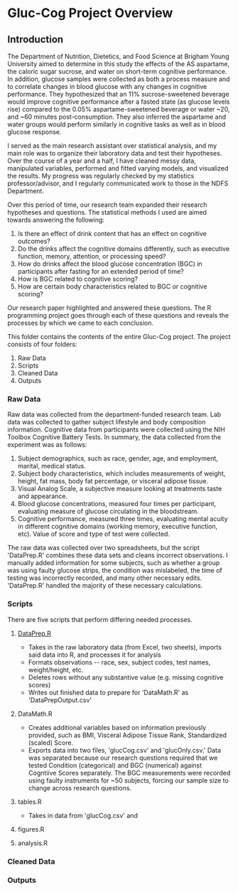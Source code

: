 # Gluc-Cog Project Overview

## Introduction

The Department of Nutrition, Dietetics, and Food Science at Brigham Young University aimed to determine in this study the effects of the AS aspartame, the caloric sugar sucrose, and water on short-term cognitive performance. In addition, glucose samples were collected as both a process measure and to correlate changes in blood glucose with any changes in cognitive performance. They hypothesized that an 11% sucrose-sweetened beverage would improve cognitive performance after a fasted state (as glucose levels rise) compared to the 0.05% aspartame-sweetened beverage or water ~20, and ~60 minutes post-consumption. They also inferred the aspartame and water groups would perform similarly in cognitive tasks as well as in blood glucose response. 

I served as the main research assistant over statistical analysis, and my main role was to organize their laboratory data and test their hypotheses. Over the course of a year and a half, I have cleaned messy data, manipulated variables, performed and fitted varying models, and visualized the results. My progress was regularly checked by my statistics professor/advisor, and I regularly communicated work to those in the NDFS Department.

Over this period of time, our research team expanded their research hypotheses and questions. The statistical methods I used are aimed towards answering the following:
1. Is there an effect of drink content that has an effect on cognitive outcomes?
2. Do the drinks affect the cognitive domains differently, such as executive function, memory, attention, or processing speed?
3. How do drinks affect the blood glucose concentration (BGC) in participants after fasting for an extended period of time?
4. How is BGC related to cognitive scoring?
5. How are certain body characteristics related to BGC or cognitive scoring?

Our research paper highlighted and answered these questions. The R programming project goes through each of these questions and reveals the processes by which we came to each conclusion.

This folder contains the contents of the entire Gluc-Cog project. The project consists of four folders:
1. Raw Data
2. Scripts
3. Cleaned Data
4. Outputs

### Raw Data

Raw data was collected from the department-funded research team. Lab data was collected to gather subject lifestyle and body composition information. Cognitive data from participants were collected using the NIH Toolbox Cognitive Battery Tests. In summary, the data collected from the experiment was as follows:

1. Subject demographics, such as race, gender, age, and employment, marital, medical status.
2. Subject body characteristics, which includes measurements of weight, height, fat mass, body fat percentage, or visceral adipose tissue.
3. Visual Analog Scale, a subjective measure looking at treatments taste and appearance.
4. Blood glucose concentrations, measured four times per participant, evaluating measure of glucose circulating in the bloodstream.
5. Cognitive performance, measured three times, evaluating mental acuity in different cognitive domains (working memory, executive function, etc). Value of score and type of test were collected.

The raw data was collected over two spreadsheets, but the script 'DataPrep.R' combines these data sets and cleans incorrect observations. I manually added information for some subjects, such as whether a group was using faulty glucose strips, the condition was mislabeled, the time of testing was incorrectly recorded, and many other necessary edits. 'DataPrep.R' handled the majority of these necessary calculations. 

### Scripts

There are five scripts that perform differing needed processes. 

1) [DataPrep.R](Scripts/DataPrep.R)
    * Takes in the raw laboratory data (from Excel, two sheets), imports said data into R, and processes it for analysis
    * Formats observations -- race, sex, subject codes, test names, weight/height, etc.
    * Deletes rows without any substantive value (e.g. missing cognitive scores)
    * Writes out finished data to prepare for 'DataMath.R' as 'DataPrepOutput.csv'
  
2) DataMath.R
    * Creates additional variables based on information previously provided, such as BMI, Visceral Adipose Tissue Rank, Standardized (scaled) Score.
    * Exports data into two files, 'glucCog.csv' and 'glucOnly.csv.' Data was separated because our research questions required that we tested Condition (categorical) and BGC (numerical) against Cogntiive Scores separately. The BGC measurements were recorded using faulty instruments for ~50 subjects, forcing our sample size to change across research questions. 
  
3) tables.R
    * Takes in data from 'glucCog.csv' and 
4) figures.R
5) analysis.R



### Cleaned Data

### Outputs
